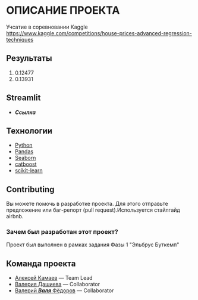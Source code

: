# ОПИСАНИЕ ПРОЕКТА 

Учсатие в соревновании Kaggle
https://www.kaggle.com/competitions/house-prices-advanced-regression-techniques

## Результаты
1. 0.12477
2. 0.13931

## Streamlit

+ ***Ссылка***


## Технологии
- [Python](https://www.python.org/)
- [Pandas](https://pandas.pydata.org/)
- [Seaborn](https://seaborn.pydata.org/)
- [catboost](https://catboost.ai/)
- [scikit-learn](scikit-learn.org/)


## Contributing
Вы можете помочь в разработке проекта. Для этого отправьте предложение или баг-репорт (pull request).Используется стайлгайд airbnb. 


### Зачем был разработан этот проект?
Проект был выполнен в рамках задания Фазы 1 "Эльбрус Буткемп"

## Команда проекта
- [Алексей Камаев](https://github.com/AlexeyKamaev) — Team Lead
- [Валерия Дашиева](https://github.com/valeriedaash) — Collaborator
- [Валерий ***Валя*** Фёдоров](https://github.com/Valera4096) — Collaborator

